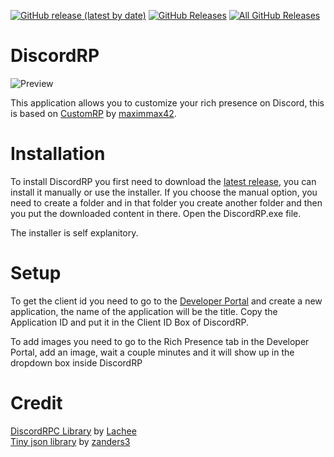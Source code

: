 <p>
  <a href="https://github.com/ghostkiller967/DiscordRP/releases/latest"><img alt="GitHub release (latest by date)" src="https://img.shields.io/github/v/tag/ghostkiller967/DiscordRP?color=19e2e2&label=latest&logo=github"></a>
  <a href="https://github.com/ghostkiller967/DiscordRP/releases/latest"><img alt="GitHub Releases" src="https://img.shields.io/github/downloads/ghostkiller967/DiscordRP/latest/total?color=19e2e2&label=downloads&logo=github"></a>
  <a href="https://github.com/ghostkiller967/DiscordRP/releases"><img alt="All GitHub Releases" src="https://img.shields.io/github/downloads/ghostkiller967/DiscordRP/total?color=19e2e2&label=total%20downloads&logo=github"></a>
</p>

# DiscordRP
![Preview](https://i.imgur.com/DENM02V.png)

This application allows you to customize your rich presence on Discord, this is based on [CustomRP](https://github.com/maximmax42/Discord-CustomRP) by [maximmax42](https://github.com/maximmax42).

# Installation

To install DiscordRP you first need to download the [latest release](https://github.com/ghostkiller967/DiscordRP/releases/latest), you can install it manually or use the installer. If you choose the manual option, you need to create a folder and in that folder you create another folder and then you put the downloaded content in there. Open the DiscordRP.exe file.

The installer is self explanitory.

# Setup

To get the client id you need to go to the [Developer Portal](https://discord.com/developers/applications) and create a new application, the name of the application will be the title. Copy the Application ID and put it in the Client ID Box of DiscordRP.

To add images you need to go to the Rich Presence tab in the Developer Portal, add an image, wait a couple minutes and it will show up in the dropdown box inside DiscordRP

# Credit
[DiscordRPC Library](https://github.com/Lachee/discord-rpc-csharp) by [Lachee](https://github.com/Lachee) <br />
[Tiny json library](https://github.com/zanders3/json) by [zanders3](https://github.com/zanders3)
